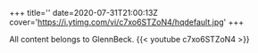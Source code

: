 +++
title=''
date=2020-07-31T21:00:13Z
cover='https://i.ytimg.com/vi/c7xo6STZoN4/hqdefault.jpg'
+++

All content belongs to GlennBeck.
{{< youtube c7xo6STZoN4 >}}
